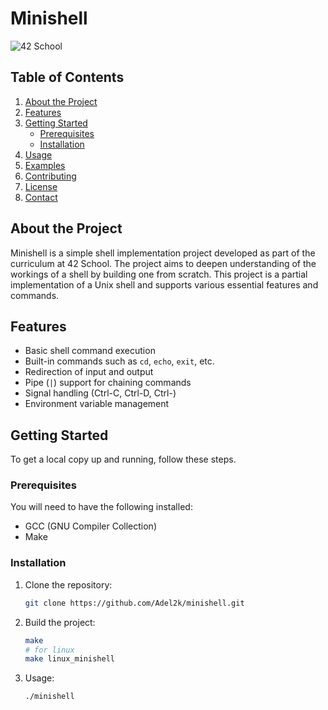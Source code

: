 # Minishell

![42 School](https://upload.wikimedia.org/wikipedia/commons/thumb/8/8d/42_Logo.svg/1024px-42_Logo.svg.png)

## Table of Contents

1. [About the Project](#about-the-project)
2. [Features](#features)
3. [Getting Started](#getting-started)
    - [Prerequisites](#prerequisites)
    - [Installation](#installation)
4. [Usage](#usage)
5. [Examples](#examples)
6. [Contributing](#contributing)
7. [License](#license)
8. [Contact](#contact)

## About the Project

Minishell is a simple shell implementation project developed as part of the curriculum at 42 School. The project aims to deepen understanding of the workings of a shell by building one from scratch. This project is a partial implementation of a Unix shell and supports various essential features and commands.

## Features

- Basic shell command execution
- Built-in commands such as `cd`, `echo`, `exit`, etc.
- Redirection of input and output
- Pipe (`|`) support for chaining commands
- Signal handling (Ctrl-C, Ctrl-D, Ctrl-\)
- Environment variable management

## Getting Started

To get a local copy up and running, follow these steps.

### Prerequisites

You will need to have the following installed:

- GCC (GNU Compiler Collection)
- Make

### Installation

1. Clone the repository:

   ```bash
   git clone https://github.com/Adel2k/minishell.git

2. Build the project: 

    ```bash
    make
    # for linux
    make linux_minishell

3. Usage:

    ```bash
    ./minishell
